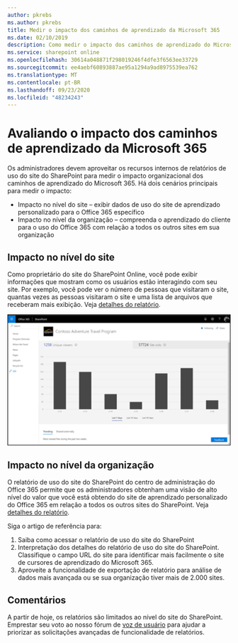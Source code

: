 ```yaml
---
author: pkrebs
ms.author: pkrebs
title: Medir o impacto dos caminhos de aprendizado da Microsoft 365
ms.date: 02/10/2019
description: Como medir o impacto dos caminhos de aprendizado do Microsoft 365
ms.service: sharepoint online
ms.openlocfilehash: 30614a048871f298019246f4dfe3f6563ee33729
ms.sourcegitcommit: ee4aebf60893887ae95a1294a9ad8975539ea762
ms.translationtype: MT
ms.contentlocale: pt-BR
ms.lasthandoff: 09/23/2020
ms.locfileid: "48234243"
---
```

# <a name="measuring-impact-of-microsoft-365-learning-pathways"></a>Avaliando o impacto dos caminhos de aprendizado da Microsoft 365

Os administradores devem aproveitar os recursos internos de relatórios de uso do site do SharePoint para medir o impacto organizacional dos caminhos de aprendizado do Microsoft 365. Há dois cenários principais para medir o impacto: 
- Impacto no nível do site – exibir dados de uso do site de aprendizado personalizado para o Office 365 específico 
- Impacto no nível da organização – compreenda o aprendizado do cliente para o uso do Office 365 com relação a todos os outros sites em sua organização

## <a name="site-level-impact"></a>Impacto no nível do site

Como proprietário do site do SharePoint Online, você pode exibir informações que mostram como os usuários estão interagindo com seu site. Por exemplo, você pode ver o número de pessoas que visitaram o site, quantas vezes as pessoas visitaram o site e uma lista de arquivos que receberam mais exibição. Veja [detalhes do relatório](https://support.office.com/article/view-usage-data-for-your-sharepoint-site-2fa8ddc2-c4b3-4268-8d26-a772dc55779e). 

![cg-measureimpactreport.png](media/cg-measureimpactreport.png)

## <a name="organization-level-impact"></a>Impacto no nível da organização
O relatório de uso do site do SharePoint do centro de administração do Office 365 permite que os administradores obtenham uma visão de alto nível do valor que você está obtendo do site de aprendizado personalizado do Office 365 em relação a todos os outros sites do SharePoint. Veja [detalhes do relatório](https://docs.microsoft.com/office365/admin/activity-reports/sharepoint-site-usage?view=o365-worldwide).
 
Siga o artigo de referência para: 
1. Saiba como acessar o relatório de uso do site do SharePoint 
2. Interpretação dos detalhes do relatório de uso do site do SharePoint. Classifique o campo URL do site para identificar mais facilmente o site de cursores de aprendizado do Microsoft 365. 
3. Aproveite a funcionalidade de exportação de relatório para análise de dados mais avançada ou se sua organização tiver mais de 2.000 sites. 

## <a name="feedback"></a>Comentários

A partir de hoje, os relatórios são limitados ao nível do site do SharePoint. Emprestar seu voto ao nosso fórum de [voz de usuário](https://go.microsoft.com/fwlink/?linkid=2109552) para ajudar a priorizar as solicitações avançadas de funcionalidade de relatórios.   

